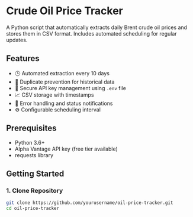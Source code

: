 # Crude Oil Price Tracker

A Python script that automatically extracts daily Brent crude oil prices and stores them in CSV format. Includes automated scheduling for regular updates.

## Features

- 🕒 Automated extraction every 10 days
- 📆 Duplicate prevention for historical data
- 🔐 Secure API key management using `.env` file
- 📈 CSV storage with timestamps
- 📧 Error handling and status notifications
- ⚙️ Configurable scheduling interval

## Prerequisites

- Python 3.6+
- Alpha Vantage API key (free tier available)
- requests library

## Getting Started

### 1. Clone Repository

```bash
git clone https://github.com/yourusername/oil-price-tracker.git
cd oil-price-tracker
```
